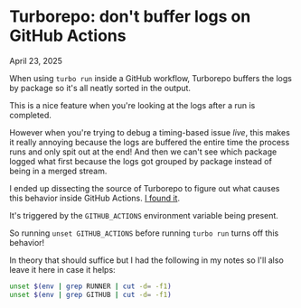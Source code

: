 # Turborepo: don't buffer logs on GitHub Actions
April 23, 2025

When using `turbo run` inside a GitHub workflow, Turborepo buffers the
logs by package so it's all neatly sorted in the output.

This is a nice feature when you're looking at the logs after a run is
completed.

However when you're trying to debug a timing-based issue _live_, this
makes it really annoying because the logs are buffered the entire time
the process runs and only spit out at the end! And then we can't see
which package logged what first because the logs got grouped by package
instead of being in a merged stream.

I ended up dissecting the source of Turborepo to figure out what causes
this behavior inside GitHub Actions. [I found it](https://github.com/vercel/turborepo/blob/90369bd86cd11ae59d5f94f60bcdbe49313d065f/crates/turborepo-ci/src/vendors.rs#L262-L285).

It's triggered by the `GITHUB_ACTIONS` environment variable being
present.

So running `unset GITHUB_ACTIONS` before running `turbo run` turns off
this behavior!

In theory that should suffice but I had the following in my notes so
I'll also leave it here in case it helps:

```sh
unset $(env | grep RUNNER | cut -d= -f1)
unset $(env | grep GITHUB | cut -d= -f1)
```
